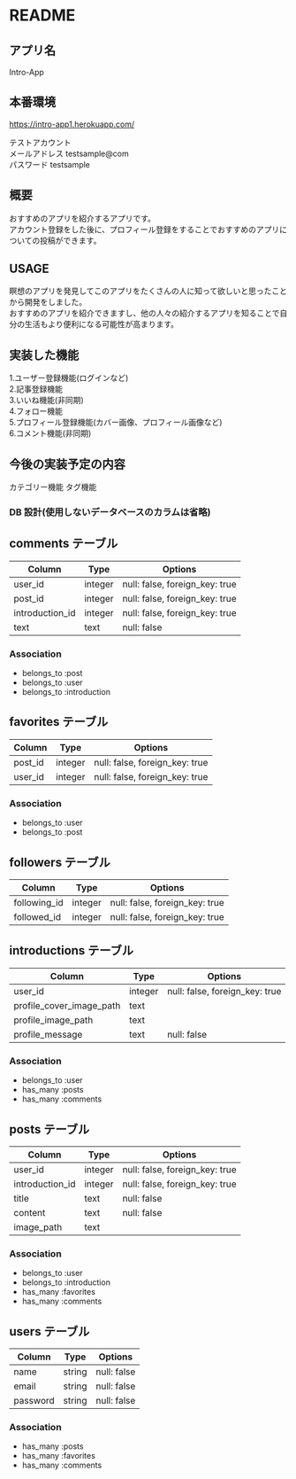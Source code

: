# README

## アプリ名

Intro-App

## 本番環境

https://intro-app1.herokuapp.com/

テストアカウント<br>
メールアドレス testsample@com<br>
パスワード testsample

## 概要

おすすめのアプリを紹介するアプリです。<br>
アカウント登録をした後に、プロフィール登録をすることでおすすめのアプリについての投稿ができます。

## USAGE

瞑想のアプリを発見してこのアプリをたくさんの人に知って欲しいと思ったことから開発をしました。<br>
おすすめのアプリを紹介できますし、他の人々の紹介するアプリを知ることで自分の生活もより便利になる可能性が高まります。<br>

## 実装した機能

1.ユーザー登録機能(ログインなど)<br> 2.記事登録機能<br> 3.いいね機能(非同期)<br> 4.フォロー機能<br> 5.プロフィール登録機能(カバー画像、プロフィール画像など)<br>6.コメント機能(非同期)

## 今後の実装予定の内容

カテゴリー機能
タグ機能

### DB 設計(使用しないデータベースのカラムは省略)

## comments テーブル

| Column          | Type    | Options                        |
| --------------- | ------- | ------------------------------ |
| user_id         | integer | null: false, foreign_key: true |
| post_id         | integer | null: false, foreign_key: true |
| introduction_id | integer | null: false, foreign_key: true |
| text            | text    | null: false                    |

### Association

-   belongs_to :post
-   belongs_to :user
-   belongs_to :introduction

## favorites テーブル

| Column  | Type    | Options                        |
| ------- | ------- | ------------------------------ |
| post_id | integer | null: false, foreign_key: true |
| user_id | integer | null: false, foreign_key: true |

### Association

-   belongs_to :user
-   belongs_to :post

## followers テーブル

| Column       | Type    | Options                        |
| ------------ | ------- | ------------------------------ |
| following_id | integer | null: false, foreign_key: true |
| followed_id  | integer | null: false, foreign_key: true |

## introductions テーブル

| Column                   | Type    | Options                        |
| ------------------------ | ------- | ------------------------------ |
| user_id                  | integer | null: false, foreign_key: true |
| profile_cover_image_path | text    |                                |
| profile_image_path       | text    |                                |
| profile_message          | text    | null: false                    |

### Association

-   belongs_to :user
-   has_many :posts
-   has_many :comments

## posts テーブル

| Column          | Type    | Options                        |
| --------------- | ------- | ------------------------------ |
| user_id         | integer | null: false, foreign_key: true |
| introduction_id | integer | null: false, foreign_key: true |
| title           | text    | null: false                    |
| content         | text    | null: false                    |
| image_path      | text    |                                |

### Association

-   belongs_to :user
-   belongs_to :introduction
-   has_many :favorites
-   has_many :comments

## users テーブル

| Column   | Type   | Options     |
| -------- | ------ | ----------- |
| name     | string | null: false |
| email    | string | null: false |
| password | string | null: false |

### Association

-   has_many :posts
-   has_many :favorites
-   has_many :comments

